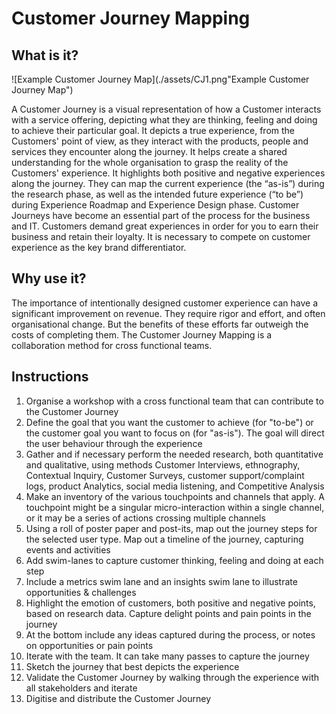 # Customer Journey Mapping

## What is it?

![Example Customer Journey Map](./assets/CJ1.png"Example Customer Journey Map")

A Customer Journey is a visual representation of how a Customer interacts with a service offering, depicting what they are thinking, feeling and doing to achieve their particular goal. It depicts a true experience, from the Customers' point of view, as they interact with the products, people and services they encounter along the journey. It helps create a shared understanding for the whole organisation to grasp the reality of the Customers' experience. It highlights both
positive and negative experiences along the journey. They can map the current experience (the “as-is”) during the research phase, as well as the intended future experience (“to be”) during Experience Roadmap and Experience Design phase.
Customer Journeys have become an essential part of the process for the business and IT. Customers demand great experiences in order for you to earn their business and retain their loyalty. It is necessary to compete on customer experience as the key brand differentiator.

## Why use it?

The importance of intentionally designed customer experience can have a significant improvement on revenue. They require rigor and effort, and often organisational change. But the benefits of these efforts far outweigh the costs of completing them. The Customer Journey Mapping is a collaboration method for cross functional teams.

## Instructions

1. Organise a workshop with a cross functional team that can contribute to the Customer Journey
2. Define the goal that you want the customer to achieve (for "to-be") or the customer goal you want to focus on (for "as-is"). The goal will direct the user behaviour through the experience
3. Gather and if necessary perform the needed research, both quantitative and qualitative, using methods Customer Interviews, ethnography, Contextual Inquiry, Customer Surveys, customer support/complaint logs, product Analytics, social media listening, and Competitive Analysis
4. Make an inventory of the various touchpoints and channels that apply. A touchpoint might be a singular micro-interaction within a single channel, or it may be a series of actions crossing multiple channels
5. Using a roll of poster paper and post-its, map out the journey steps for the selected user type. Map out a timeline of the journey, capturing events and activities
6. Add swim-lanes to capture customer thinking, feeling and doing at each step
7. Include a metrics swim lane and an insights swim lane to illustrate opportunities & challenges
8. Highlight the emotion of customers, both positive and negative points, based on research data. Capture delight points and pain points in the journey
9. At the bottom include any ideas captured during the process, or notes on opportunities or pain points
10. Iterate with the team. It can take many passes to capture the journey
11. Sketch the journey that best depicts the experience
12. Validate the Customer Journey by walking through the experience with all stakeholders and iterate
13. Digitise and distribute the Customer Journey
